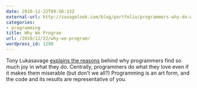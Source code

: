 ```yaml
---
date: 2010-12-22T09:56:13Z
external-url: http://savagelook.com/blog/portfolio/programmers-why-do-we-do-it
categories:
- programming
title: Why We Program
url: /2010/12/22/why-we-program/
wordpress_id: 1298
---
```


Tony Lukasavage <a href="http://savagelook.com/blog/portfolio/programmers-why-do-we-do-it">explains the reasons</a> behind why programmers find so much joy in what they do. Centrally, programmers do what they love even if it makes them miserable (but don't we all?) Programming is an art form, and the code and its results are representative of you.
